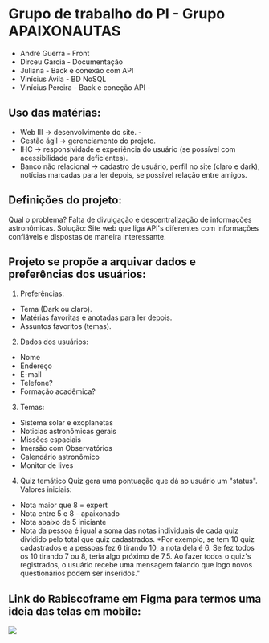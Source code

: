 # Grupo de trabalho do PI - Grupo APAIXONAUTAS

* André Guerra - Front
* Dirceu Garcia - Documentação
* Juliana - Back e conexão com API
* Vinícius Ávila - BD NoSQL
* Vinícius Pereira - Back e coneção API -


## Uso das matérias: 
* Web III → desenvolvimento do site. -
* Gestão ágil → gerenciamento do projeto.
* IHC → responsividade e experiência do usuário (se possível com acessibilidade para deficientes).
* Banco não relacional → cadastro de usuário, perfil no site (claro e dark), notícias marcadas para ler depois, se possível relação entre amigos.
  
## Definições do projeto: 
Qual o problema? 
Falta de divulgação e descentralização de informações astronômicas. 
Solução: 
Site web que liga API's diferentes com informações confiáveis e dispostas de maneira interessante. 

## Projeto se propõe a arquivar dados e preferências dos usuários: 

1. Preferências: 
- Tema (Dark ou claro).
- Matérias favoritas e anotadas para ler depois.
- Assuntos favoritos (temas).
2. Dados dos usuários:

- Nome
- Endereço
- E-mail
- Telefone?
- Formação acadêmica?
  
3. Temas:
- Sistema solar e exoplanetas
- Noticias astronômicas gerais
- Missões espaciais
- Imersão com Observatórios
- Calendário astronômico
- Monitor de lives

4. Quiz temático Quiz gera uma pontuação que dá ao usuário um "status".
Valores iniciais:
- Nota maior que 8 = expert
- Nota entre 5 e 8 - apaixonado
- Nota abaixo de 5 iniciante
- Nota da pessoa é igual a soma das notas individuais de cada quiz dividido pelo total que quiz cadastrados.
*Por exemplo, se tem 10 quiz cadastrados e a pessoas fez 6 tirando 10, a nota dela é 6. Se fez todos os 10 tirando 7 ou 8, teria algo próximo de 7,5. Ao fazer todos o quiz's registrados, o usuário recebe uma mensagem falando que logo novos questionários podem ser inseridos."

## Link do Rabiscoframe em Figma para termos uma ideia das telas em mobile:
<a href="[https://instagram.com/dirceu.garcia](https://www.figma.com/file/hLa3KsHcvMbOV6S6T68F5W/Untitled?type=design&node-id=0%3A1&mode=design&t=gjrFziLy7bycwMDy-1
)" target="_blank"><img src="https://cdn.icon-icons.com/icons2/2699/PNG/512/figma_logo_icon_171159.png" target="_blank"></a>
